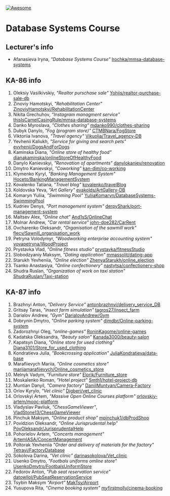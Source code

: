 [![Awesome][icon-awesome]][awesome]
&nbsp;&nbsp;&nbsp;&nbsp;&nbsp;&nbsp;

# Database Systems Course  

## Lecturer's info  

- Afanasieva Iryna, *"Database Systems Course"* [lrochka/mmsa-database-systems](https://github.com/lrochka/mmsa-database-systems)

## KA-86 info

1. Oleksiy Vasilkivskiy, *"Realtor purschase sale"* [Yohjis/realtor-purchase-sale-db](https://github.com/Yohjis/realtor-purchase-sale-db)
2. Zinoviy Hamotskyi, *"Rehabilitation Center"* [ZinoviyHamotskyi/RehabilitationCenter](https://github.com/ZinoviyHamotskyi/RehabilitationCenter)
3. Nikita Grechuhov, *"Instagram managment service"* [thisIsCamelCasingRule/mmsa-database-systems](https://github.com/thisIsCamelCasingRule/mmsa-database-systems)
4. Danko Myroslava, *"Clothes sharing"* [mdanko990/clothes-sharing](https://github.com/mdanko990/clothes-sharing.git)
5. Dubyk Danylo, *"Fog (program store)"* [CTMBNara/FogStore](https://github.com/CTMBNara/FogStore)
6. Viktoriia Ivanova, *"Travel agency"* [Vikuolia/Travel_agency-DB](https://github.com/Vikuolia/Travel_agency-DB)
7. Yevhenii Kaliukh, *"Service for giving and search pets"* [evvhenii/DogsAndForDogs](https://github.com/evvhenii/DogsAndForDogs)
8. Kaminska Diana, *"Online store of healthy food"* [dianakaminska/onlineStoreOfHealthyFood](https://github.com/dianakaminska/onlineStoreOfHealthyFood.git)
9. Danylo Kanievskyi, *"Renovation of apartments"* [danylokaniev/renovation](https://github.com/danylokaniev/renovation)
10. Dmytro Kanievskyi, *"Coworking"* [kan-dim/co-working](https://github.com/kan-dim/co-working)
11. Klymenko Kyryl, *"Banking Management System"* [Hoceto/BankingManagementSystem](https://github.com/Hoceto/BankingManagementSystem)
12. Kovalenko Tatiana, *"Travel blog"* [kovalenko/travelBlog](https://github.com/l6l9ldemonl6l9l/TravelBlog)
13. Koldovska Yeva, *"Art Gallery"* [evakolds/ArtGallery-DB](https://github.com/evakolds/ArtGallery-DB)
14. Komaryn Yuliia, *"Swimming Pool"* [YuliiaKomaryn/DatabaseSystems-SwimmingPool](https://github.com/YuliiaKomaryn/DatabaseSystems-SwimmingPool.git) 
15. Kudriev Denys, *"Port management system"* [derpyShark/port-management-system](https://github.com/derpyShark/port-management-system.git)
16. Maltsev Alex, *"Online chat"* [And1sS/OnlineChat](https://github.com/And1sS/OnlineChat.git)
17. Molnar Andrew, *"Car rental service"* [john-doe282/CarRent](https://github.com/john-doe282/CarRent.git)
18. Ovcharenko Oleksandr, *"Organisation of the sawmill work"* [flecv/Sawnill_organisation_work](https://github.com/flecv/Sawnill_organisation_work)
19. Petryna Volodymyr, *"Woodworking enterprise accounting system"* [vovapetryna/WoodProject](https://github.com/vovapetryna/WoodProject.git)
20. Prystavka Vlad, *"Online fitness studio"* [prystavka/fitnessStudio](https://github.com/prystavka/fitnessStudio)
21. Slobodzyaniy Maksym, *"Dating application"* [mmassolit/dating-app](https://github.com/mmassolit/dating-app)
22. Starukh Yevheniia, *"Online election"* [ZhenyaStarukh/online_election](https://github.com/ZhenyaStarukh/online_election)
24. Tsanko Anastasiya, *"Online confectionery"* [nastytsa/confectionery-shop](https://github.com/nastytsa/confectionery-shop.git)
26. Shudra Ruslan, *"Organization of work on taxi station"* [ShudraRuslan/Taxi-station](https://github.com/ShudraRuslan/Taxi-station)

## KA-87 info  

1. Brazhnyi Anton, *"Delivery Service"* [antonbrazhnyi/delivery_service_DB](https://github.com/antonbrazhnyi/delivery_service_DB)
2. Gritsay Taras, *"insect farm simulation"* [tagros27/insect_farm](https://github.com/tagros27/insect_farm)
3. Darialov Andrew, *"Gym"* [DarialovAndrew/Gym](https://github.com/DarialovAndrew/Darialov-Gym)
4. Dobrynin Dmytro, *"Online parking system"* [dimdbr/Online-parking-system](https://github.com/dimdbr/Online-parking-system)
5. Zadorozhnyi Oleg, *"online-games"* [RoninKagome/online-games](https://github.com/RoninKagome/online-games)
6. Kadatska Oleksandra, *"Beauty salon"* [Kanada3000/beauty-salon](https://github.com/Kanada3000/beauty-salon)
7. Kapatsyn Diana, *"Online store for used clothing"* [Diana3101/Store_for_used_clothing](https://github.com/Diana3101/Store_for_used_clothing)
8. Kondratieva Julia, *"Bookcrossing application"* [JuliaKondratieva/data-base](https://github.com/JuliaKondratieva/data-base)
9. Marafiievych Mariia, *"Online cosmetics store"* [mariiamarafiievych/Online_cosmetics_store](https://github.com/mariiamarafiievych/Online_cosmetics_store)
10. Melnyk Vadym, *"Furniture store"* [Elorik/Furniture_store](https://github.com/Elorik/furniture_store)
11. Moskalenko Roman, *"Hotel project"* [Smth1/hotel-project-db](https://github.com/Smth1/hotel-project-db)
12. Muntian Danyil, *"Camera factory"* [DaniilMuntyan/Camera-Factory](https://github.com/DaniilMuntyan/Camera-Factory)
14. Orlov Kyrylo, *"Vet clinic"* [Digberi/vet_clinic](https://github.com/Digberi/vet_clinic)
15. Orlovskyi Artem, *"Massive Open Online Courses platform"* [orlovskiy-artem/mooc-platform](https://github.com/orlovskiy-artem/mooc-platform)
16. Vladyslav Pavliuk, *"ChessGameViewer"*, [VladStone13/ChessGameViewer](https://github.com/VladStone13/ChessGameViewer.git)
17. Pinchuk Maksym, *"Online product shop"* [mpinchuk1/dbProdShop](https://github.com/mpinchuk1/dbProdShop)
18. Povidzion Oleksandr, *"Online Jurisprudental help"* [PovOleksandr/JurisprudentalHelp](https://github.com/PovOleksandr/JurisprudentalHelp)
19. Pohorielov Artem, *"Concerts management"* [ArtemIASA/ConcertManagement](https://github.com/ArtemIASA/ConcertManagement)
20. Poltorak Yevheniia *"Order and delivery of materials for the factory"* [Tetravi/FactoryDatabase](https://github.com/Tetravi/FactoryDatabase)
21. Sokolova Darina, *"Vet clinic"* [darinasokolova/Vet_clinic](https://github.com/darinasokolova/Vet_clinic)
22. Usenko Dmytro, *"Footbals uniforms omline store"* [UsenkoDmytro/FootbalsUniformStore](https://github.com/UsenkoDmytro/FootbalsUniformStore)
23. Fedorov Anton, *"Pub seat reservation service"* [datowllol/PubSeatReservationService](https://github.com/datowllol/PubSeatReservationService)
24. Tsybin Maksym *"Airport"* [MakTsy/Airport](https://github.com/MakTsy/Airport)
25. Yusupova Rita, *"Cinema booking system"* [myfirstmolly/cinema-booking](https://github.com/myfirstmolly/cinema-booking)

[icon-awesome]: https://cdn.rawgit.com/sindresorhus/awesome/d7305f38d29fed78fa85652e3a63e154dd8e8829/media/badge.svg
[awesome]: https://github.com/sindresorhus/awesome
